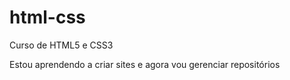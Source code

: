 # html-css
 Curso de HTML5 e CSS3

 Estou aprendendo a criar sites e agora vou gerenciar repositórios
